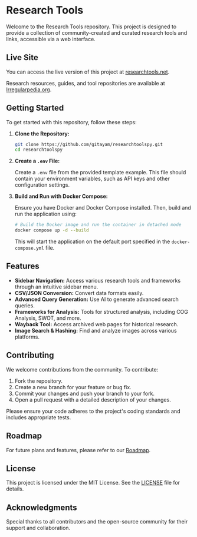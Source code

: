 # Research Tools

Welcome to the Research Tools repository. This project is designed to provide a collection of community-created and curated research tools and links, accessible via a web interface.

## Live Site

You can access the live version of this project at [researchtools.net](https://researchtools.net).

Research resources, guides, and tool repositories are available at [Irregularpedia.org](https://irregularpedia.org).

## Getting Started

To get started with this repository, follow these steps:

1. **Clone the Repository:**

   ```bash
   git clone https://github.com/gitayam/researchtoolspy.git
   cd researchtoolspy
   ```

2. **Create a `.env` File:**

   Create a `.env` file from the provided template example. This file should contain your environment variables, such as API keys and other configuration settings.

3. **Build and Run with Docker Compose:**

   Ensure you have Docker and Docker Compose installed. Then, build and run the application using:

   ```bash
   # Build the Docker image and run the container in detached mode
   docker compose up -d --build
   ```

   This will start the application on the default port specified in the `docker-compose.yml` file.

## Features

- **Sidebar Navigation:** Access various research tools and frameworks through an intuitive sidebar menu.
- **CSV/JSON Conversion:** Convert data formats easily.
- **Advanced Query Generation:** Use AI to generate advanced search queries.
- **Frameworks for Analysis:** Tools for structured analysis, including COG Analysis, SWOT, and more.
- **Wayback Tool:** Access archived web pages for historical research.
- **Image Search & Hashing:** Find and analyze images across various platforms.

## Contributing

We welcome contributions from the community. To contribute:

1. Fork the repository.
2. Create a new branch for your feature or bug fix.
3. Commit your changes and push your branch to your fork.
4. Open a pull request with a detailed description of your changes.

Please ensure your code adheres to the project's coding standards and includes appropriate tests.

## Roadmap

For future plans and features, please refer to our [Roadmap](ROADMAP.md).

## License


This project is licensed under the MIT License. See the [LICENSE](LICENSE) file for details.

## Acknowledgments

Special thanks to all contributors and the open-source community for their support and collaboration.
